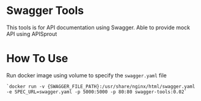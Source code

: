 # Swagger Tools
This tools is for API documentation using Swagger.
Able to provide mock API using APISprout

# How To Use
Run docker image using volume to specify the `swagger.yaml` file 
<pre><code>`docker run -v {SWAGGER_FILE_PATH}:/usr/share/nginx/html/swagger.yaml -e SPEC_URL=swagger.yaml -p 5000:5000 -p 80:80 swagger-tools:0.02`</code></pre>


